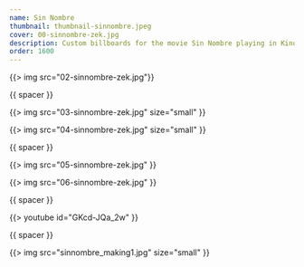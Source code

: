 ```yaml
---
name: Sin Nombre
thumbnail: thumbnail-sinnombre.jpeg
cover: 00-sinnombre-zek.jpg
description: Custom billboards for the movie Sin Nombre playing in Kinodvor <br> <i> Ljubljana / 2010 </i>
order: 1600
---
```


{{> img src="02-sinnombre-zek.jpg"}}

{{ spacer }}

{{> img src="03-sinnombre-zek.jpg" size="small" }}

{{> img src="04-sinnombre-zek.jpg" size="small" }}

{{ spacer }}

{{> img src="05-sinnombre-zek.jpg" }}

{{> img src="06-sinnombre-zek.jpg" }}

{{ spacer }}

{{> youtube id="GKcd-JQa_2w" }}

{{ spacer }}

{{> img src="sinnombre_making1.jpg" size="small" }}